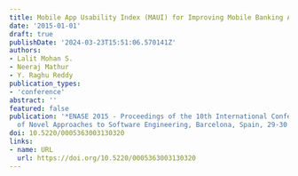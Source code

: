 ```yaml
---
title: Mobile App Usability Index (MAUI) for Improving Mobile Banking Adoption
date: '2015-01-01'
draft: true
publishDate: '2024-03-23T15:51:06.570141Z'
authors:
- Lalit Mohan S.
- Neeraj Mathur
- Y. Raghu Reddy
publication_types:
- 'conference'
abstract: ''
featured: false
publication: '*ENASE 2015 - Proceedings of the 10th International Conference on Evaluation
  of Novel Approaches to Software Engineering, Barcelona, Spain, 29-30 April, 2015*'
doi: 10.5220/0005363003130320
links:
- name: URL
  url: https://doi.org/10.5220/0005363003130320
---
```


